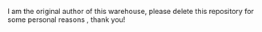 
I am the original author of this warehouse, please delete this repository for some personal reasons  , thank you!
